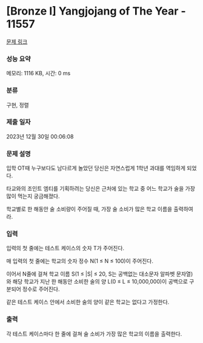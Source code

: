 # [Bronze I] Yangjojang of The Year - 11557 

[문제 링크](https://www.acmicpc.net/problem/11557) 

### 성능 요약

메모리: 1116 KB, 시간: 0 ms

### 분류

구현, 정렬

### 제출 일자

2023년 12월 30일 00:06:08

### 문제 설명

<p>입학 OT때 누구보다도 남다르게 놀았던 당신은 자연스럽게 1학년 과대를 역임하게 되었다.</p>

<p>타교와의 조인트 엠티를 기획하려는 당신은 근처에 있는 학교 중 어느 학교가 술을 가장 많이 먹는지 궁금해졌다.</p>

<p>학교별로 한 해동안 술 소비량이 주어질 때, 가장 술 소비가 많은 학교 이름을 출력하여라.</p>

### 입력 

 <p>입력의 첫 줄에는 테스트 케이스의 숫자 T가 주어진다.</p>

<p>매 입력의 첫 줄에는 학교의 숫자 정수 N(1 ≤ N ≤ 100)이 주어진다.</p>

<p>이어서 N줄에 걸쳐 학교 이름 S(1 ≤ |S| ≤ 20, S는 공백없는 대소문자 알파벳 문자열)와 해당 학교가 지난 한 해동안 소비한 술의 양 L(0 ≤ L ≤ 10,000,000)이 공백으로 구분되어 정수로 주어진다.</p>

<p>같은 테스트 케이스 안에서 소비한 술의 양이 같은 학교는 없다고 가정한다.</p>

### 출력 

 <p>각 테스트 케이스마다 한 줄에 걸쳐 술 소비가 가장 많은 학교의 이름을 출력한다.</p>

